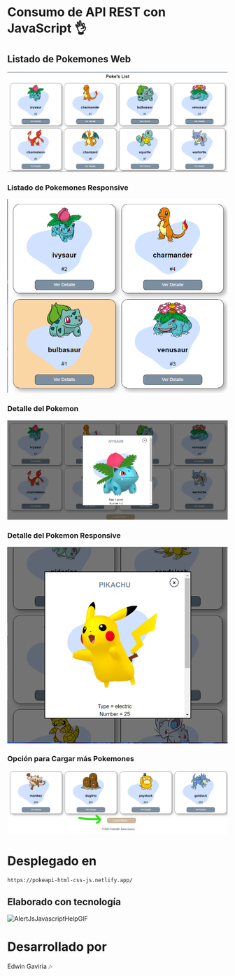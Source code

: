 # Consumo de API REST con JavaScript 👌

## Listado de Pokemones Web
![image](https://github.com/Edwingaviria/PokeApi-Html-Js-Css/blob/main/web.png)
### Listado de Pokemones Responsive
![image](https://github.com/Edwingaviria/PokeApi-Html-Js-Css/blob/main/responsive.png)
### Detalle del Pokemon
![image](https://github.com/Edwingaviria/PokeApi-Html-Js-Css/blob/main/detail-web.png)
### Detalle del Pokemon Responsive
![image](https://github.com/Edwingaviria/PokeApi-Html-Js-Css/blob/main/detail-responsive.png)
### Opción para Cargar más Pokemones
![image](https://github.com/Edwingaviria/PokeApi-Html-Js-Css/blob/main/loadmore.png)

# Desplegado en
```
https://pokeapi-html-css-js.netlify.app/
```
## Elaborado con tecnología
![AlertJsJavascriptHelpGIF](https://user-images.githubusercontent.com/84098794/213368286-4e001069-211c-41ee-b692-9307b5fab6e8.gif)

# Desarrollado por
Edwin Gaviria 🎶

